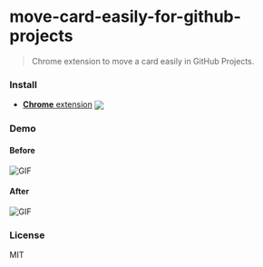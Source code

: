 # move-card-easily-for-github-projects

>Chrome extension to move a card easily in GitHub Projects.

### Install

- [**Chrome** extension][link-cws] [<img valign="middle" src="https://img.shields.io/chrome-web-store/v/fdhfdpafombnahpjjjcfopmehfofbdko.svg?label=%20">][link-cws]

### Demo

#### Before

![GIF](./assets/before.gif)

#### After

![GIF](./assets/after.gif)

### License

MIT

[link-cws]: https://chrome.google.com/webstore/detail/github-story-points/fdhfdpafombnahpjjjcfopmehfofbdko "Version published on Chrome Web Store"
